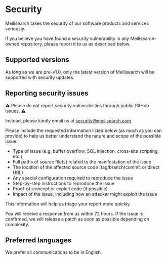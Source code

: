 # Security

Meilisearch takes the security of our software products and services seriously.

If you believe you have found a security vulnerability in any Meilisearch-owned repository, please report it to us as described below.

## Supported versions

As long as we are pre-v1.0, only the latest version of Meilisearch will be supported with security updates.

## Reporting security issues

⚠️ Please do not report security vulnerabilities through public GitHub issues. ⚠️

Instead, please kindly email us at security@meilisearch.com

Please include the requested information listed below (as much as you can provide) to help us better understand the nature and scope of the possible issue:

- Type of issue (e.g. buffer overflow, SQL injection, cross-site scripting, etc.)
- Full paths of source file(s) related to the manifestation of the issue
- The location of the affected source code (tag/branch/commit or direct URL)
- Any special configuration required to reproduce the issue
- Step-by-step instructions to reproduce the issue
- Proof-of-concept or exploit code (if possible)
- Impact of the issue, including how an attacker might exploit the issue

This information will help us triage your report more quickly.

You will receive a response from us within 72 hours. If the issue is confirmed, we will release a patch as soon as possible depending on complexity.

## Preferred languages

We prefer all communications to be in English.
